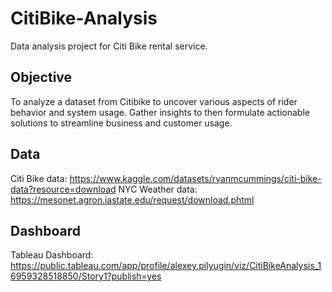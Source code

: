 # CitiBike-Analysis
Data analysis project for Citi Bike rental service.
## Objective
To analyze a dataset from Citibike to uncover various aspects of rider behavior and system usage. Gather insights to then formulate actionable solutions to streamline business and customer usage. 
## Data
Citi Bike data: https://www.kaggle.com/datasets/ryanmcummings/citi-bike-data?resource=download
NYC Weather data: https://mesonet.agron.iastate.edu/request/download.phtml
## Dashboard
Tableau Dashboard: https://public.tableau.com/app/profile/alexey.pilyugin/viz/CitiBikeAnalysis_16959328518850/Story1?publish=yes
